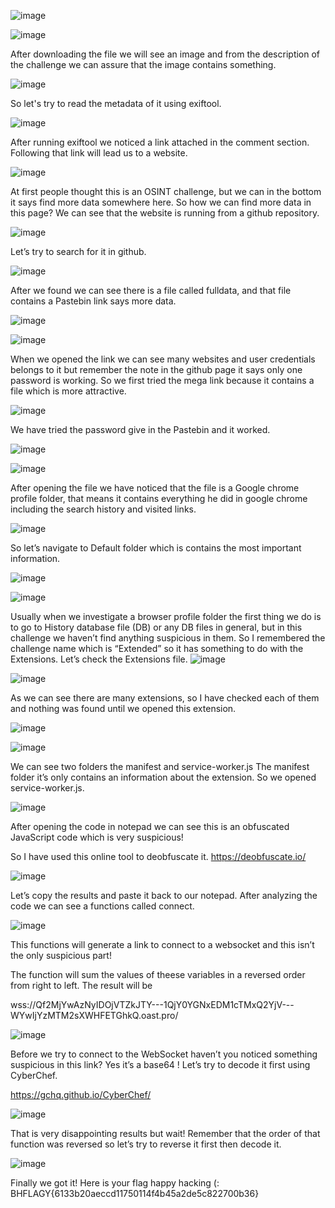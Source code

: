 ![image](https://github.com/AbdullahSGF/BHMEA23-Extended-Writeup/assets/131845686/70f79eb5-0537-4bab-ac0c-c9995c045a09)



![image](https://github.com/AbdullahSGF/BlackHatMEA-Qualifications-CTF/assets/131845686/b4f8b033-fd5d-4dd2-a929-ead0663ea4b6)

 
After downloading the file we will see an image and from the description of the challenge we can assure that the image contains something.


![image](https://github.com/AbdullahSGF/BlackHatMEA-Qualifications-CTF/assets/131845686/a9eebd13-8aa7-4d1d-bbb2-1c7c3a34fa51)

So let's try to read the metadata of it using exiftool.


![image](https://github.com/AbdullahSGF/BlackHatMEA-Qualifications-CTF/assets/131845686/5962233b-26ef-487a-ae57-70df799bd5b0)

 
After running exiftool we noticed a link attached in the comment section. 
Following that link will lead us to a website.


![image](https://github.com/AbdullahSGF/BlackHatMEA-Qualifications-CTF/assets/131845686/3a384196-4fe1-4ea6-9514-e101a33d49b9)


At first people thought this is an OSINT challenge, but we can in the bottom it says find more data somewhere here. So how we can find more data in this page? We can see that the website is running from a github repository.


![image](https://github.com/AbdullahSGF/BlackHatMEA-Qualifications-CTF/assets/131845686/12122fe8-1811-424e-88f3-881cf294f093)

Let’s try to search for it in github.


 ![image](https://github.com/AbdullahSGF/BlackHatMEA-Qualifications-CTF/assets/131845686/44c711e8-577e-4114-a0ce-e7435787647b)

 


 
After we found we can see there is a file called fulldata, and that file contains a Pastebin link says more data.


 ![image](https://github.com/AbdullahSGF/BlackHatMEA-Qualifications-CTF/assets/131845686/5b6085ac-8600-452a-bedb-ea2d334ae1a5)

 
 ![image](https://github.com/AbdullahSGF/BlackHatMEA-Qualifications-CTF/assets/131845686/25c6f810-2c01-4763-bc20-a58a669592cd)


When we opened the link we can see many websites and user credentials belongs to it but remember the note in the github page it says only one password is working. So we first tried the mega link because it contains a file which is more attractive.


![image](https://github.com/AbdullahSGF/BlackHatMEA-Qualifications-CTF/assets/131845686/1ba0c990-1991-49f3-a49c-f5a5eaeffcf2)

 
We have tried the password give in the Pastebin and it worked.


 ![image](https://github.com/AbdullahSGF/BlackHatMEA-Qualifications-CTF/assets/131845686/d9e920fd-8c2a-426f-8a2d-acb1f71a45b5)

 
![image](https://github.com/AbdullahSGF/BlackHatMEA-Qualifications-CTF/assets/131845686/e6f2a4b0-f154-49db-8986-c6357e679ed8)


 
After opening the file we have noticed that the file is a Google chrome profile folder, that means it contains everything he did in google chrome including the search history and visited links.


![image](https://github.com/AbdullahSGF/BlackHatMEA-Qualifications-CTF/assets/131845686/dfbf9d07-fc26-4719-8f51-01b103c1dcba)


So let’s navigate to Default folder which is contains the most important information.


 ![image](https://github.com/AbdullahSGF/BlackHatMEA-Qualifications-CTF/assets/131845686/36a3b237-ae78-4568-815b-cbc35c8a3209)

 ![image](https://github.com/AbdullahSGF/BlackHatMEA-Qualifications-CTF/assets/131845686/cbff5031-5e69-4536-abad-a5ea0eb8c93a)
 

Usually when we investigate a browser profile folder the first thing we do is to go to History database file (DB) or any DB files in general, but in this challenge we haven’t find anything suspicious in them. So I remembered the challenge name which is “Extended” so it has something to do with the Extensions. Let’s check the Extensions file.
![image](https://github.com/AbdullahSGF/BlackHatMEA-Qualifications-CTF/assets/131845686/ca6cd454-8dad-4711-83e9-e10c7235f999)

![image](https://github.com/AbdullahSGF/BlackHatMEA-Qualifications-CTF/assets/131845686/9b54162b-6de0-4f3d-a1dd-e7bcf2776a1f)

 
 
As we can see there are many extensions, so I have checked each of them and nothing was found until we opened this extension.

![image](https://github.com/AbdullahSGF/BlackHatMEA-Qualifications-CTF/assets/131845686/9db366db-a91d-42d6-8045-883c1099fa14)

![image](https://github.com/AbdullahSGF/BlackHatMEA-Qualifications-CTF/assets/131845686/f6de1a7e-8ab7-43c9-b7d0-f84c1594e7c6)


 
We can see two folders the manifest and service-worker.js
The manifest folder it’s only contains an information about the extension. So we opened service-worker.js.

![image](https://github.com/AbdullahSGF/BlackHatMEA-Qualifications-CTF/assets/131845686/4c96f331-85f7-4cf8-b350-f4d08752dc6b)

 
After opening the code in notepad we can see this is an obfuscated JavaScript code which is very suspicious!

So I have used this online tool to deobfuscate it.
https://deobfuscate.io/

![image](https://github.com/AbdullahSGF/BlackHatMEA-Qualifications-CTF/assets/131845686/ba8a2c39-8b65-4a0b-a138-094d5c6ef95f)

 

Let’s copy the results and paste it back to our notepad.
After analyzing the code we can see a functions called connect.

![image](https://github.com/AbdullahSGF/BlackHatMEA-Qualifications-CTF/assets/131845686/6e41cd01-8b0b-48c4-ba85-1dfe3c3548ef)

 
This functions will generate a link to connect to a websocket and this isn’t the only suspicious part!

The function will sum the values of theese variables in a reversed order from right to left.
The result will be 

wss://Qf2MjYwAzNyIDOjVTZkJTY---1QjY0YGNxEDM1cTMxQ2YjV---WYwIjYzMTM2sXWHFETGhkQ.oast.pro/


![image](https://github.com/AbdullahSGF/BlackHatMEA-Qualifications-CTF/assets/131845686/86599546-bd2c-4bc2-9cf6-89d307aa84f6)


Before we try to connect to the WebSocket haven’t you noticed something suspicious in this link? Yes it’s a base64 ! Let’s try to decode it first using CyberChef.

https://gchq.github.io/CyberChef/


 ![image](https://github.com/AbdullahSGF/BlackHatMEA-Qualifications-CTF/assets/131845686/5aff97f4-4d5c-4e70-b9a3-340800518708)


That is very disappointing results but wait! Remember that the order of that function was reversed so let’s try to reverse it first then decode it.


![image](https://github.com/AbdullahSGF/BlackHatMEA-Qualifications-CTF/assets/131845686/9705c6ce-42d9-4d65-8181-fd186cdcae1f)

 

Finally we got it! Here is your flag happy hacking (:
BHFLAGY{6133b20aeccd11750114f4b45a2de5c822700b36}


